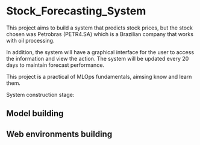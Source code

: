 # Stock_Forecasting_System

<p>This project aims to build a system that predicts stock prices, but the stock chosen was Petrobras (PETR4.SA) which is a Brazilian company that works with oil processing.<p>
<p>In addition, the system will have a graphical interface for the user to access the information and view the action. The system will be updated every 20 days to maintain forecast performance.<p>
<p>This project is a practical of MLOps fundamentals, aimsing know and learn them.<p>

System construction stage:

## Model building
## Web environments building

